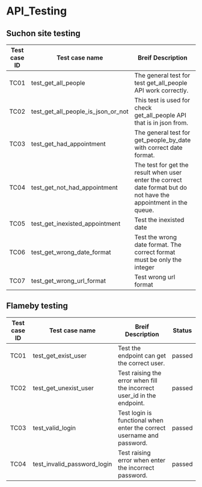 # API_Testing

## Suchon site testing

| Test case ID | Test case name | Breif Description | Status |
| :---: | --- | --- | :---: |
| TC01 | test_get_all_people | The general test for test get_all_people API work correctly. | passed |
| TC02 | test_get_all_people_is_json_or_not | This test is used for check get_all_people API that is in json from. | passed |
| TC03 | test_get_had_appointment | The general test for get_people_by_date with correct date format. | passed |
| TC04 | test_get_not_had_appointment | The test for get the result when user enter the correct date format but do not have the appointment in the queue. | passed |
| TC05 | test_get_inexisted_appointment | Test the inexisted date | passed |
| TC06 | test_get_wrong_date_format | Test the wrong date format. The correct format must be only the integer | passed |
| TC07 | test_get_wrong_url_format | Test wrong url format | passed |

## Flameby testing

| Test case ID | Test case name | Breif Description | Status |
| :---: | --- | --- | :---: |
| TC01 | test_get_exist_user | Test the endpoint can get the correct user. | passed |
| TC02 | test_get_unexist_user | Test raising the error when fill the incorrect user_id in the endpoint. | passed |
| TC03 | test_valid_login | Test login is functional when enter the correct username and password. | passed |
| TC04 | test_invalid_password_login | Test raising error when enter the incorrect password. | passed |
